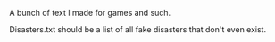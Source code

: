 A bunch of text I made for games and such.

Disasters.txt should be a list of all fake disasters that don't even exist.